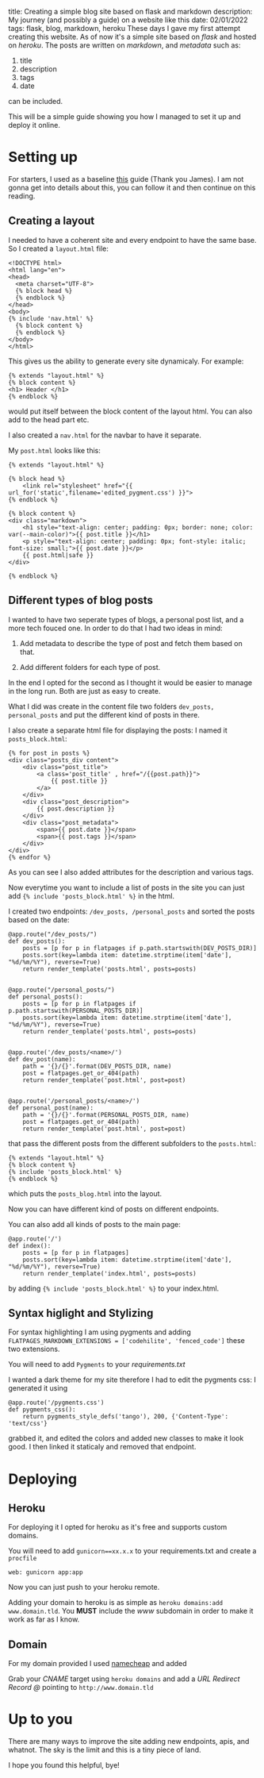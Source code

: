 title: Creating a simple blog site based on flask and markdown
description: My journey (and possibly a guide) on a website like this
date: 02/01/2022
tags: flask, blog, markdown, heroku
These days I gave my first attempt creating this website. 
As of now it's a simple site based on *flask* and hosted on *heroku*. The posts are written on *markdown*, and *metadata* such as:

1. title
2. description
3. tags
4. date

can be included.

This will be a simple guide showing you how I managed to set it up and deploy it online.

# Setting up

For starters, I used as a baseline [this](https://www.jamesharding.uk/posts/simple-static-markdown-blog-in-flask/) guide (Thank you James). I am not gonna get into details about this, you can follow it and then continue on this reading.

## Creating a layout

I needed to have a coherent site and every endpoint to have the same base. So I created a `layout.html` file:

```
<!DOCTYPE html>
<html lang="en">
<head>
  <meta charset="UTF-8">
  {% block head %}
  {% endblock %}
</head>
<body>
{% include 'nav.html' %}
  {% block content %}
  {% endblock %}
</body>
</html>
```

This gives us the ability to generate every site dynamicaly. For example:

```
{% extends "layout.html" %}
{% block content %}
<h1> Header </h1>
{% endblock %}
```

would put itself between the block content of the layout html. You can also add to the head part etc.

I also created a `nav.html` for the navbar to have it separate.

My `post.html` looks like this:

```
{% extends "layout.html" %}

{% block head %}
    <link rel="stylesheet" href="{{ url_for('static',filename='edited_pygment.css') }}">
{% endblock %}

{% block content %}
<div class="markdown">
    <h1 style="text-align: center; padding: 0px; border: none; color: var(--main-color)">{{ post.title }}</h1>
    <p style="text-align: center; padding: 0px; font-style: italic; font-size: small;">{{ post.date }}</p>
    {{ post.html|safe }}
</div>

{% endblock %}
```

## Different types of blog posts

I wanted to have two seperate types of blogs, a personal post list, and a more tech fouced one. In order to do that I had two ideas in mind:

1. Add metadata to describe the type of post and fetch them based on that.

2. Add different folders for each type of post.

In the end I opted for the second as I thought it would be easier to manage in the long run. Both are just as easy to create.

What I did was create in the content file two folders
`dev_posts, personal_posts` and put the different kind of posts in there.

I also create a separate html file for displaying the posts:
I named it `posts_block.html`:

```
{% for post in posts %}
<div class="posts_div content">
    <div class="post_title">
        <a class='post_title' , href="/{{post.path}}">
            {{ post.title }}
        </a>
    </div>
    <div class="post_description">
        {{ post.description }}
    </div>
    <div class="post_metadata">
        <span>{{ post.date }}</span>
        <span>{{ post.tags }}</span>
    </div>
</div>
{% endfor %}
```

As you can see I also added attributes for the description and various tags. 

Now everytime you want to include a list of posts in the site you can just add `{% include 'posts_block.html' %}` in the html.

I created two endpoints: `/dev_posts, /personal_posts` and sorted the posts based on the date:
```
@app.route("/dev_posts/")
def dev_posts():
    posts = [p for p in flatpages if p.path.startswith(DEV_POSTS_DIR)]
    posts.sort(key=lambda item: datetime.strptime(item['date'], "%d/%m/%Y"), reverse=True)
    return render_template('posts.html', posts=posts)


@app.route("/personal_posts/")
def personal_posts():
    posts = [p for p in flatpages if p.path.startswith(PERSONAL_POSTS_DIR)]
    posts.sort(key=lambda item: datetime.strptime(item['date'], "%d/%m/%Y"), reverse=True)
    return render_template('posts.html', posts=posts)


@app.route('/dev_posts/<name>/')
def dev_post(name):
    path = '{}/{}'.format(DEV_POSTS_DIR, name)
    post = flatpages.get_or_404(path)
    return render_template('post.html', post=post)


@app.route('/personal_posts/<name>/')
def personal_post(name):
    path = '{}/{}'.format(PERSONAL_POSTS_DIR, name)
    post = flatpages.get_or_404(path)
    return render_template('post.html', post=post)
```

that pass the different posts from the different subfolders to the `posts.html`:

```
{% extends "layout.html" %}
{% block content %}
{% include 'posts_block.html' %}
{% endblock %}
```

which puts the `posts_blog.html` into the layout.

Now you can have different kind of posts on different endpoints.

You can also add all kinds of posts to the main page:

```
@app.route('/')
def index():
    posts = [p for p in flatpages]
    posts.sort(key=lambda item: datetime.strptime(item['date'], "%d/%m/%Y"), reverse=True)
    return render_template('index.html', posts=posts)
```

by adding ```{% include 'posts_block.html' %}``` to your index.html.


## Syntax higlight and Stylizing

For syntax highlighting I am using pygments and adding `FLATPAGES_MARKDOWN_EXTENSIONS = ['codehilite', 'fenced_code']` these two extensions.

You will need to add `Pygments` to your *requirements.txt*

I wanted a dark theme for my site therefore I had to edit the pygments css: I generated it using

```
@app.route('/pygments.css')
def pygments_css():
    return pygments_style_defs('tango'), 200, {'Content-Type': 'text/css'}
```

grabbed it, and edited the colors and added new classes to make it look good. I then linked it staticaly and removed that endpoint.


# Deploying

## Heroku

For deploying it I opted for heroku as it's free and supports custom domains.

You will need to add `gunicorn==xx.x.x` to your requirements.txt and create a `procfile`
```
web: gunicorn app:app
```

Now you can just push to your heroku remote.

Adding your domain to heroku is as simple as `heroku domains:add www.domain.tld`.
You **MUST** include the *www* subdomain in order to make it work as far as I know.

## Domain

For my domain provided I used [namecheap](namecheap.com) and added

Grab your *CNAME* target using `heroku domains` and add a *URL Redirect Record* *@* pointing to `http://www.domain.tld
`

# Up to you
There are many ways to improve the site adding new endpoints, apis, and whatnot. The sky is the limit and this is a tiny piece of land.

I hope you found this helpful, bye!


